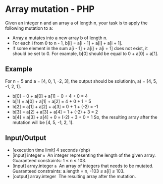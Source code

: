 # Array mutation - PHP

Given an integer n and an array a of length n, your task is to apply the following mutation to a:
* Array a mutates into a new array b of length n.
* For each i from 0 to n - 1, b[i] = a[i - 1] + a[i] + a[i + 1].
* If some element in the sum a[i - 1] + a[i] + a[i + 1] does not exist, it should be set to 0. For example, b[0] should be equal to 0 + a[0] + a[1].

## Example
For n = 5 and a = [4, 0, 1, -2, 3], the output should be solution(n, a) = [4, 5, -1, 2, 1].
* b[0] = 0 + a[0] + a[1] = 0 + 4 + 0 = 4
* b[1] = a[0] + a[1] + a[2] = 4 + 0 + 1 = 5
* b[2] = a[1] + a[2] + a[3] = 0 + 1 + (-2) = -1
* b[3] = a[2] + a[3] + a[4] = 1 + (-2) + 3 = 2
* b[4] = a[3] + a[4] + 0 = (-2) + 3 + 0 = 1
So, the resulting array after the mutation will be [4, 5, -1, 2, 1].

## Input/Output
* [execution time limit] 4 seconds (php)
* [input] integer `n`  An integer representing the length of the given array. Guaranteed constraints: 1 ≤ n ≤ 103.
* [input] array.integer `a`  An array of integers that needs to be mutated. Guaranteed constraints: a.length = n, -103 ≤ a[i] ≤ 103.
* [output] array.integer  The resulting array after the mutation.
